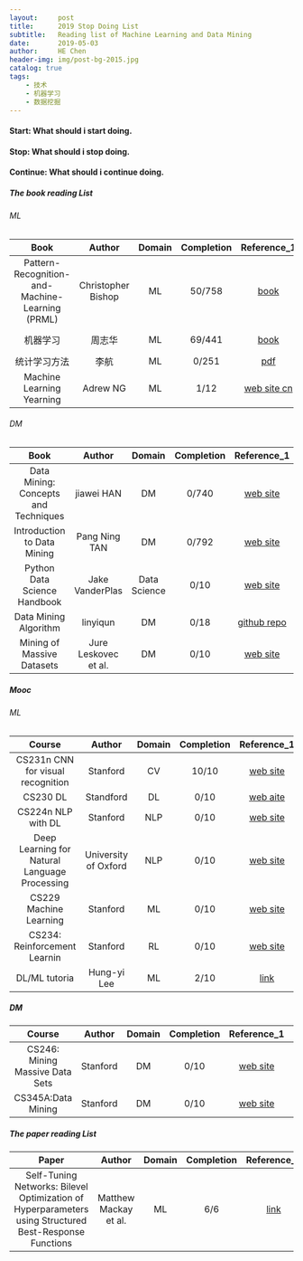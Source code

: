 ```yaml
---
layout:     post
title:      2019 Stop Doing List
subtitle:   Reading list of Machine Learning and Data Mining
date:       2019-05-03
author:     HE Chen
header-img: img/post-bg-2015.jpg
catalog: true
tags:
    - 技术
    - 机器学习
    - 数据挖掘
---
```


#### Start: What should i start doing.

#### Stop: What should i stop doing.

#### Continue: What should i continue doing.

##### The book reading List 
###### ML

|Book|Author|Domain|Completion|Reference_1|Reference_2|Reference_3|
|:---:|:---:|:---:|:---:|:---:|:---:|:---:|
|Pattern-Recognition-and-Machine-Learning (PRML) |Christopher Bishop|ML|50/758|[book](https://www.microsoft.com/en-us/research/uploads/prod/2006/01/Bishop-Pattern-Recognition-and-Machine-Learning-2006.pdf)|[code Matlab](http://prml.github.io/)|[code Python](https://github.com/ctgk/PRML)|
|机器学习|周志华|ML|69/441|[book](http://cs.nju.edu.cn/zhouzh/zhouzh.files/publication/MLbook2016.htm)|[notes](https://github.com/Vay-keen/Machine-learning-learning-notes)|[pumpkin-book](https://github.com/datawhalechina/pumpkin-book)|
|统计学习方法|李航|ML|0/251|[pdf](http://www.dgt-factory.com/uploads/2018/07/0725/%E7%BB%9F%E8%AE%A1%E5%AD%A6%E4%B9%A0%E6%96%B9%E6%B3%95.pdf)|[github repo](https://github.com/fengdu78/lihang-code)|[github repo](https://github.com/WenDesi/lihang_book_algorithm)||
|Machine Learning Yearning|Adrew NG|ML|1/12|[web site cn](https://deeplearning-ai.github.io/machine-learning-yearning-cn/docs/home/)|[web site en](https://www.mlyearning.org/)|[github repo](https://github.com/deeplearning-ai/machine-learning-yearning-cn)|

###### DM

|Book|Author|Domain|Completion|Reference_1|Reference_2|Reference_3|
|:---:|:---:|:---:|:---:|:---:|:---:|:---:|
|Data Mining: Concepts and Techniques|jiawei HAN|DM|0/740|[web site](https://hanj.cs.illinois.edu/bk3/bk3_slidesindex.htm)|[pdf](http://myweb.sabanciuniv.edu/rdehkharghani/files/2016/02/The-Morgan-Kaufmann-Series-in-Data-Management-Systems-Jiawei-Han-Micheline-Kamber-Jian-Pei-Data-Mining.-Concepts-and-Techniques-3rd-Edition-Morgan-Kaufmann-2011.pdf)||
|Introduction to Data Mining|Pang Ning TAN|DM|0/792|[web site](https://www-users.cs.umn.edu/~kumar001/dmbook/index.php)|[pdf](https://bitshifters0.files.wordpress.com/2015/03/introduction-to-data-mining-pang-ning.pdf)||
|Python Data Science Handbook|Jake VanderPlas|Data Science|0/10|[web site](http://shop.oreilly.com/product/0636920034919.do)|[github repo](https://github.com/jakevdp/PythonDataScienceHandbook)||
|Data Mining Algorithm|linyiqun|DM|0/18|[github repo](https://github.com/linyiqun/DataMiningAlgorithm)||
|Mining of Massive Datasets|Jure Leskovec et al.|DM|0/10|[web site](http://www.mmds.org/)||

##### Mooc
###### ML

|Course|Author|Domain|Completion|Reference_1|Reference_2|
|:---:|:---:|:---:|:---:|:---:|:---:|
|CS231n CNN for visual recognition|Stanford|CV|10/10|[web site](http://cs231n.stanford.edu/)||
|CS230 DL|Standford|DL|0/10|[web aite](https://web.stanford.edu/class/cs230/)||
|CS224n NLP with DL|Stanford|NLP|0/10|[web site](http://web.stanford.edu/class/cs224n/)||
|Deep Learning for Natural Language Processing|University of Oxford|NLP|0/10|[web site](http://www.cs.ox.ac.uk/teaching/courses/2016-2017/dl/)|[github repo](https://github.com/oxford-cs-deepnlp-2017/lectures)|
|CS229 Machine Learning|Stanford|ML|0/10|[web site](http://cs229.stanford.edu/)|||
|CS234: Reinforcement Learnin|Stanford|RL|0/10|[web site](http://web.stanford.edu/class/cs234/index.html)||
|DL/ML tutoria|Hung-yi Lee|ML|2/10|[link](http://speech.ee.ntu.edu.tw/~tlkagk/courses_ML16.html)|[youtube](https://www.youtube.com/channel/UC2ggjtuuWvxrHHHiaDH1dlQ)||

##### DM

|Course|Author|Domain|Completion|Reference_1|Reference_2|
|:---:|:---:|:---:|:---:|:---:|:---:|
|CS246: Mining Massive Data Sets|Stanford|DM|0/10|[web site](https://web.stanford.edu/class/cs246/index.html)||
|CS345A:Data Mining|Stanford|DM|0/10|[web site](https://web.stanford.edu/class/cs345a/)||

##### The paper reading List

|Paper|Author|Domain|Completion|Reference_1| 
|:---:|:---:|:---:|:---:|:---:|
|Self-Tuning Networks: Bilevel Optimization of Hyperparameters using Structured Best-Response Functions|Matthew Mackay et al.|ML|6/6|[link](https://openreview.net/forum?id=r1eEG20qKQ)|

